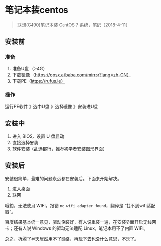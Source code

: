 # 笔记本装centos

> 联想(G490)笔记本装 CentOS 7 系统，笔记（2018-4-11）

## 安装前

### 准备

1. 准备U盘 （>4G）
2. 下载镜像 （https://opsx.alibaba.com/mirror?lang=zh-CN）
3. 下载PE（https://rufus.ie）

### 操作

运行PE软件 》选中U盘 》选择镜像 》安装进U盘

## 安装中

1. 进入 BIOS，设置 U 盘启动
2. 直接选择安装
3. 软件安装（乱选都行，推荐初学者安装图形界面）

## 安装后

安装很简单，最难的问题永远都在安装后。下面来开始解决。

1. 进入桌面
2. 联网

哦豁，无法使用 WIFI。报错 `no wifi adapter found`，翻译是 “找不到wifi适配器”。

百度结果基本统一意见，驱动没装好，有人说重装一遍，在安装界面开启无线网卡；还有人说 Windows 的驱动无法适配  Linux，笔记本用不了内置 WIFI。

总之，折腾了半天居然用不了网络，再玩下去也没什么意思，不玩了。

